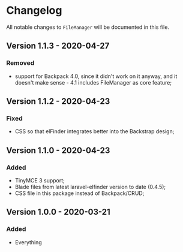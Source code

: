 # Changelog

All notable changes to `FileManager` will be documented in this file.

## Version 1.1.3 - 2020-04-27

### Removed
- support for Backpack 4.0, since it didn't work on it anyway, and it doesn't make sense - 4.1 includes FileManager as core feature;

## Version 1.1.2 - 2020-04-23

### Fixed
- CSS so that elFinder integrates better into the Backstrap design; 


## Version 1.1.0 - 2020-04-23

### Added
- TinyMCE 3 support;
- Blade files from latest laravel-elfinder version to date (0.4.5);
- CSS file in this package instead of Backpack/CRUD; 


## Version 1.0.0 - 2020-03-21

### Added
- Everything
